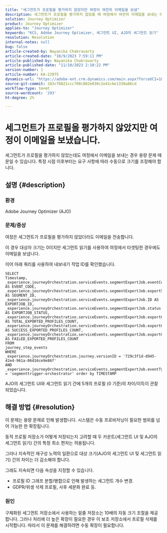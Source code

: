 ```yaml
---
title: "세그먼트가 프로필을 평가하지 않았지만 여정이 여전히 이메일을 보냄"
description: 세그먼트가 프로필을 평가하지 않았을 때 여정에서 여전히 이메일을 보내는 이유를 알아봅니다. 용량을 늘리려면 수동 확장이 필요합니다.
solution: Journey Optimizer
product: Journey Optimizer
applies-to: "Journey Optimizer"
keywords: "KCS, Adobe Journey Optimizer, 세그먼트 UI, AJO의 세그먼트 읽기"
resolution: Resolution
internal-notes: null
bug: false
article-created-by: Nayanika Chakravarty
article-created-date: "10/9/2023 7:59:11 PM"
article-published-by: Nayanika Chakravarty
article-published-date: "11/10/2023 2:10:22 PM"
version-number: 1
article-number: KA-22975
dynamics-url: "https://adobe-ent.crm.dynamics.com/main.aspx?forceUCI=1&pagetype=entityrecord&etn=knowledgearticle&id=f32b154c-de66-ee11-9ae7-6045bd0067ea"
source-git-commit: 283cf8821ccc708c882e030c2e41cbe1330a86cd
workflow-type: tm+mt
source-wordcount: '293'
ht-degree: 2%

---
```


# 세그먼트가 프로필을 평가하지 않았지만 여정이 이메일을 보냈습니다.


세그먼트가 프로필을 평가하지 않았는데도 여정에서 이메일을 보내는 경우 용량 문제 때문일 수 있습니다. 특정 시점 이후부터는 요구 사항에 따라 수동으로 크기를 조정해야 합니다.

## 설명 {#description}


### 환경

Adobe Journey Optimizer (AJO)

### 문제/증상

여정은 세그먼트가 프로필을 평가하지 않았더라도 이메일을 전송합니다.

이 경우 대상자 크기는 0이지만 세그먼트 읽기를 사용하여 여정에서 타겟팅한 경우에도 이메일을 보냅니다.

이어 아래 쿼리를 사용하여 내보내기 작업 ID를 확인했습니다.


```
SELECT
Timestamp,
_experience.journeyOrchestration.serviceEvents.segmentExportJob.eventCode AS EVENT_CODE,
_experience.journeyOrchestration.serviceEvents.segmentExportJob.exportSegmentID AS SEGMENT_ID,
_experience.journeyOrchestration.serviceEvents.segmentExportJob.ID AS EXPORTJOB_ID,
_experience.journeyOrchestration.serviceEvents.segmentExportJob.status AS EXPORTJOB_STATUS,
_experience.journeyOrchestration.serviceEvents.segmentExportJob.exportCountTotal AS TOTAL_EXPORTED_PROFILES_COUNT,
_experience.journeyOrchestration.serviceEvents.segmentExportJob.exportCountRealized AS SUCCESS_EXPORTED_PROFILES_COUNT,
_experience.journeyOrchestration.serviceEvents.segmentExportJob.exportCountFailed AS FAILED_EXPORTED_PROFILES_COUNT
FROM
journey_step_events
WHERE
_experience.journeyOrchestration.journey.versionID = '729c3f1d-d945-42e4-961a-06d16ce9e86f' 
AND
_experience.journeyOrchestration.serviceEvents.segmentExportJob.eventType = 'segmenttrigger-orchestrator' order by TIMESTAMP
```


AJO의 세그먼트 UI와 세그먼트 읽기 간에 5개의 프로필 (0 기준)의 차이/이득이 관찰되었습니다.




## 해결 방법 {#resolution}


이 문제는 용량 문제로 인해 발생합니다. 시스템은 수동 프로비저닝이 필요한 범위를 넘어 가능한 한 확장됩니다.

동적 프로필 저장소가 어떻게 저장되는지 고려할 때 두 카운트(세그먼트 UI 및 AJO의 세그먼트 읽기) 간의 특정 최소 편차는 허용됩니다.

그러나 지속적인 재구성 노력의 일환으로 대상 크기(AJO의 세그먼트 UI 및 세그먼트 읽기) 간의 차이는 더 감소해야 합니다.

그래도 지속되면 다음 속성을 지정할 수 있습니다.

- 프로필 ID 그래프 분할/병합으로 인해 발생하는 세그먼트 개수 변경.
- GDPR/위생 삭제 프로필, 사후 세분화 완료 등.


### 원인

구체화된 세그먼트 저장소에서 사용하는 밑줄 저장소는 10배의 자동 크기 조절을 제공합니다. 그러나 처리에 더 높은 확장이 필요한 경우 이 보조 저장소에서 프로필 삭제를 시작합니다. 따라서 이 문제를 해결하려면 수동 확장이 필요합니다.

